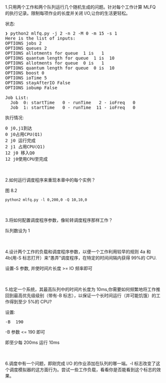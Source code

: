 <br/>
<br/>
1.只用两个工作和两个队列运行几个随机生成的问题。针对每个工作计算 MLFQ 的执行记录。限制每项作业的长度并关闭 I/O,让你的生活更轻松。

状态:
<pre>
❯ python2 mlfq.py -j 2 -n 2 -M 0 -m 15 -s 1
Here is the list of inputs:
OPTIONS jobs 2
OPTIONS queues 2
OPTIONS allotments for queue  1 is   1
OPTIONS quantum length for queue  1 is  10
OPTIONS allotments for queue  0 is   1
OPTIONS quantum length for queue  0 is  10
OPTIONS boost 0
OPTIONS ioTime 5
OPTIONS stayAfterIO False
OPTIONS iobump False

Job List:
  Job  0: startTime   0 - runTime   2 - ioFreq   0
  Job  1: startTime   0 - runTime  11 - ioFreq   0
</pre>

执行情况:
<pre>
0 j0,j1到达
0 j0占用CPU(Q1)
2 j0 运行完成
2 j1 占用CPU(Q1)
12 j0 移入Q0
12 j0使用CPU至完成
</pre>

<br/>
<br/>
2.如何运行调度程序来重现本章中的每个实例？

图 8.2
```shell script
python2 mlfq.py -l 0,200,0 -Q 10,10,0 
```

<br/>
<br/>
3.将如何配置调度程序参数，像轮转调度程序那样工作？

队列数设为 1

<br/>
<br/>
4.设计两个工作的负载和调度程序参数，以便一个工作利用较早的规则 4a 和 4b(用-S 标志打开）来“愚弄”调度程序，在特定的时间间隔内获得 99%的 CPU.

设置-S 参数, 并使时间片长度 >= IO 频率即可

<br/>
<br/>
5.给定一个系统，其最高队列中的时间片长度为 10ms,你需要如何频繁地将工作推回到最高优先级级别（带有-B 标志），以保证一个长时间运行（并可能饥饿）的工作得到至少 5%的 CPU?

设置:

<pre>
-B  190
</pre>

-B 参数 <= 190 即可

即至少每 200ms 运行 10ms

<br/>
<br/>
6.调度中有一个问题，即刚完成 I/O 的作业添加在队列的哪一端。-I 标志改变了这个调度模拟器的这方面行为。尝试一些工作负载，看看你是否能看到这个标志的效果。


